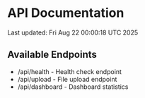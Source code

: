 # API Documentation

Last updated: Fri Aug 22 00:00:18 UTC 2025

## Available Endpoints
- /api/health - Health check endpoint
- /api/upload - File upload endpoint
- /api/dashboard - Dashboard statistics
